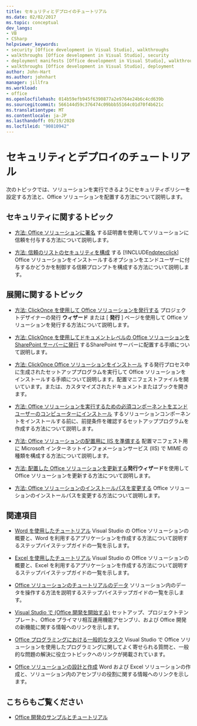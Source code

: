 ```yaml
---
title: セキュリティとデプロイのチュートリアル
ms.date: 02/02/2017
ms.topic: conceptual
dev_langs:
- VB
- CSharp
helpviewer_keywords:
- security [Office development in Visual Studio], walkthroughs
- walkthroughs [Office development in Visual Studio], security
- deployment manifests [Office development in Visual Studio], walkthroughs
- walkthroughs [Office development in Visual Studio], deployment
author: John-Hart
ms.author: johnhart
manager: jillfra
ms.workload:
- office
ms.openlocfilehash: 014b59efb945f6390877a2e9764e24b6c4cd639b
ms.sourcegitcommit: 566144d59c376474c09bbb55164c01d70f4b621c
ms.translationtype: MT
ms.contentlocale: ja-JP
ms.lasthandoff: 09/19/2020
ms.locfileid: "90810942"
---
```

# <a name="security-and-deployment-walkthroughs"></a>セキュリティとデプロイのチュートリアル
  次のトピックでは、ソリューションを実行できるようにセキュリティポリシーを設定する方法と、Office ソリューションを配置する方法について説明します。

## <a name="security-topics"></a>セキュリティに関するトピック
- [方法: Office ソリューションに署名](../vsto/how-to-sign-office-solutions.md) する証明書を使用してソリューションに信頼を付与する方法について説明します。

- [方法: 信頼のリストのセキュリティを構成](../vsto/how-to-configure-inclusion-list-security.md) する [!INCLUDE[ndptecclick](../vsto/includes/ndptecclick-md.md)] Office ソリューションをインストールするオプションをエンドユーザーに付与するかどうかを制御する信頼プロンプトを構成する方法について説明します。

## <a name="deployment-topics"></a>展開に関するトピック
- [方法: ClickOnce を使用して Office ソリューションを発行する](/previous-versions/bb386095(v=vs.110)) プロジェクトデザイナーの発行 **ウィザード** または [ **発行** ] ページを使用して Office ソリューションを発行する方法について説明します。

- [方法: ClickOnce を使用してドキュメントレベルの Office ソリューションを SharePoint サーバーに発行](/previous-versions/bb608595(v=vs.110)) するSharePoint サーバーに配置する手順について説明します。

- [方法: ClickOnce Office ソリューションをインストール](/previous-versions/bb608592(v=vs.110)) する発行プロセス中に生成されたセットアッププログラムを実行して Office ソリューションをインストールする手順について説明します。配置マニフェストファイルを開いています。または、カスタマイズされたドキュメントまたはブックを開きます。

- [方法: Office ソリューションを実行するための必須コンポーネントをエンドユーザーのコンピューターにインストール](/previous-versions/bb608608(v=vs.110)) するソリューションコンポーネントをインストールする前に、前提条件を確認するセットアッププログラムを作成する方法について説明します。

- [方法: Office ソリューションの配置用に IIS を準備する](/previous-versions/bb608629(v=vs.110)) 配置マニフェスト用に Microsoft インターネットインフォメーションサービス (IIS) で MIME の種類を構成する方法について説明します。

- [方法: 配置した Office ソリューションを更新する](/previous-versions/bb157871(v=vs.110))**発行ウィザード**を使用して Office ソリューションを更新する方法について説明します。

- [方法: Office ソリューションのインストールパスを変更する](/previous-versions/bb608626(v=vs.110)) Office ソリューションのインストールパスを変更する方法について説明します。

## <a name="related-sections"></a>関連項目
- [Word を使用したチュートリアル](../vsto/walkthroughs-using-word.md) Visual Studio の Office ソリューションの概要と、Word を利用するアプリケーションを作成する方法について説明するステップバイステップガイドの一覧を示します。

- [Excel を使用したチュートリアル](../vsto/walkthroughs-using-excel.md) Visual Studio の Office ソリューションの概要と、Excel を利用するアプリケーションを作成する方法について説明するステップバイステップガイドの一覧を示します。

- [Office ソリューションのチュートリアルのデータ](../vsto/data-in-office-solutions-walkthroughs.md) ソリューション内のデータを操作する方法を説明するステップバイステップガイドの一覧を示します。

- [Visual Studio で &#40;Office 開発を開始する&#41;](../vsto/getting-started-office-development-in-visual-studio.md) セットアップ、プロジェクトテンプレート、Office プライマリ相互運用機能アセンブリ、および Office 開発の新機能に関する情報へのリンクを示します。

- [Office プログラミングにおける一般的なタスク](../vsto/common-tasks-in-office-programming.md) Visual Studio で Office ソリューションを使用したプログラミングに関してよく寄せられる質問と、一般的な問題の解決に役立つトピックへのリンクが掲載されています。

- [Office ソリューションの設計と作成](../vsto/designing-and-creating-office-solutions.md) Word および Excel ソリューションの作成と、ソリューション内のアセンブリの役割に関する情報へのリンクを示します。

## <a name="see-also"></a>こちらもご覧ください
- [Office 開発のサンプルとチュートリアル](../vsto/office-development-samples-and-walkthroughs.md)